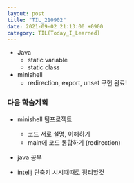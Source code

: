 ```yaml
---
layout: post
title: "TIL_210902"
date: 2021-09-02 21:13:00 +0900
category: TIL(Today_I_Learned)
---
```


- Java
    - static variable
    - static class
- minishell 
    - redirection, export, unset 구현 완료!


### 다음 학습계획
- minishell 팀프로젝트 
    - 코드 서로 설명, 이해하기
    - main에 코드 통합하기 (redirection)

- java 공부
- intelij 단축키 시시때때로 정리할것
